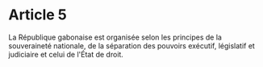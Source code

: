# Article 5

La République gabonaise est organisée selon les principes de la souveraineté
nationale, de la séparation des pouvoirs exécutif, législatif et judiciaire et celui de
l'État de droit.